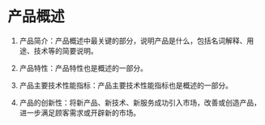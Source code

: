 # 产品概述

1. 产品简介：产品概述中最关键的部分，说明产品是什么，包括名词解释、用途、技术等的简要说明。

2. 产品特性：产品特性也是概述的一部分。

3. 产品主要技术性能指标：产品主要技术性能指标也是概述的一部分。

4. 产品的创新性：将新产品、新技术、新服务成功引入市场，改善或创造产品，进一步满足顾客需求或开辟新的市场。